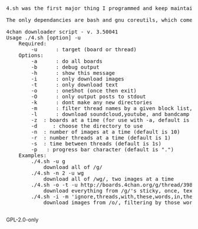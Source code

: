 <pre>4.sh was the first major thing I programmed and keep maintaining. 

The only dependancies are bash and gnu coreutils, which come preinstalled with any good Linux distro. 

4chan downloader script - v. 3.50041
Usage ./4.sh [option] -u <target>
	Required:
		-u <target> 	: target (board or thread)
	Options:
		-a		: do all boards
		-b 		: debug output
		-h 		: show this message
		-i		: only download images 
		-t		: only download text
		-o		: oneShot (once then exit)
		-O 		: only output posts to stdout
		-k		: dont make any new directories
		-m 		: filter thread names by a given block list, comma delimited.
		-l 		: download soundcloud,youtube, and bandcamp links (requires youtube-dl)
		-z <number>	: boards at a time (for use with -a, default is 1)
		-d <dirname>	: choose the directory to use
		-n <number>	: number of images at a time (default is 10)
		-r <number>	: number threads at a time (default is 1)
		-s <number>	: time between threads (default is 1s)
		-p <character>	: progress bar character (default is ".")
	Examples:
		./4.sh -u g 		
			download all of /g/
		./4.sh -n 2 -u wg	
			download all of /wg/, two images at a time
		./4.sh -o -t -u http://boards.4chan.org/g/thread/39894014/
			download everything from /g/'s sticky, once, text only
		./4.sh -i -m 'ignore,threads,with,these,words,in,the,titles' -u o
			download images from /o/, filtering by those words

</pre>

GPL-2.0-only
